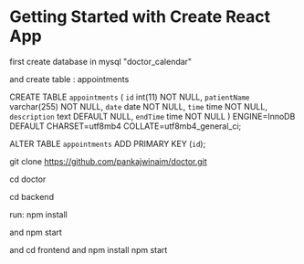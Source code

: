 # Getting Started with Create React App


first create database in mysql "doctor_calendar"

and create table : appointments

CREATE TABLE `appointments` (
  `id` int(11) NOT NULL,
  `patientName` varchar(255) NOT NULL,
  `date` date NOT NULL,
  `time` time NOT NULL,
  `description` text DEFAULT NULL,
  `endTime` time NOT NULL
) ENGINE=InnoDB DEFAULT CHARSET=utf8mb4 COLLATE=utf8mb4_general_ci;


ALTER TABLE `appointments` ADD PRIMARY KEY (`id`);

git clone https://github.com/pankajwinaim/doctor.git

cd doctor

cd backend

run:  npm install

and npm start

and cd frontend
and npm install
npm start
